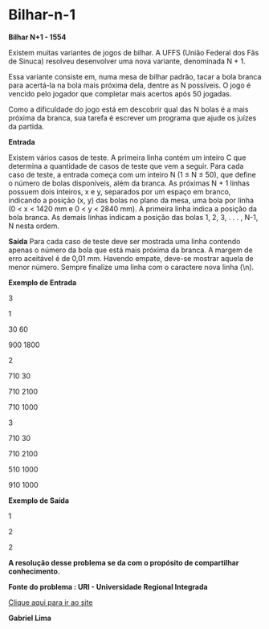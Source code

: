 # Bilhar-n-1

<b>Bilhar N+1 - 1554</b>

Existem muitas variantes de jogos de bilhar. A UFFS (União Federal dos Fãs de Sinuca) resolveu desenvolver uma nova variante, denominada N + 1.

Essa variante consiste em, numa mesa de bilhar padrão, tacar a bola branca para acertá-la na bola mais próxima dela, dentre as N possíveis. O jogo é vencido pelo jogador que completar mais acertos após 50 jogadas.

Como a dificuldade do jogo está em descobrir qual das N bolas é a mais próxima da branca, sua tarefa é escrever um programa que ajude os juízes da partida.

<b>Entrada</b>

Existem vários casos de teste. A primeira linha contém um inteiro C que determina a quantidade de casos de teste que vem a seguir. Para cada caso de teste, a entrada começa com um inteiro N (1 ≤ N ≤ 50), que define o número de bolas disponíveis, além da branca. As próximas N + 1 linhas possuem dois inteiros, x e y, separados por um espaço em branco, indicando a posição (x, y) das bolas no plano da mesa, uma bola por linha (0 < x < 1420 mm e 0 < y < 2840 mm). A primeira linha indica a posição da bola branca. As demais linhas indicam a posição das bolas 1, 2, 3, . . . , N-1, N nesta ordem.

<b>Saída</b>
Para cada caso de teste deve ser mostrada uma linha contendo apenas o número da bola que está mais próxima da branca. A margem de erro aceitável é de 0,01 mm. Havendo empate, deve-se mostrar aquela de menor número. Sempre finalize uma linha com o caractere nova linha (\n).

<b>Exemplo de Entrada</b>

<p>3</p>
<p>1</p>
<p>30 60</p>
<p>900 1800</p>
<p>2</p>
<p>710 30</p>
<p>710 2100</p>
<p>710 1000</p>
<p>3</p>
<p>710 30</p>
<p>710 2100</p>
<p>510 1000</p>
<p>910 1000</p>

<b>Exemplo de Saída</b>

<p>1</p>
<p>2</p>
<p>2</p>

<b>A resolução desse problema se da com o propósito de compartilhar conhecimento.</b>

<b>Fonte do problema : URI - Universidade Regional Integrada</b>

<a href = https://www.urionlinejudge.com.br/judge/pt/problems/view/1554> Clique aqui para ir ao site</a>
<p><b>Gabriel Lima</b></p>